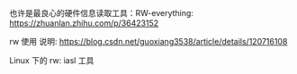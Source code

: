 
也许是最良心的硬件信息读取工具：RW-everything: https://zhuanlan.zhihu.com/p/36423152

rw 使用 说明: https://blog.csdn.net/guoxiang3538/article/details/120716108

Linux 下的 rw: iasl 工具